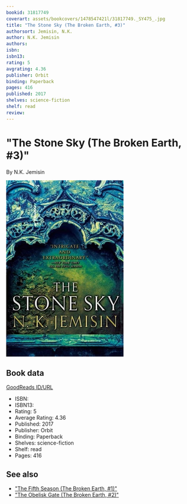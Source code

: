 ```yaml
---
bookid: 31817749
coverart: assets/bookcovers/1478547421l/31817749._SY475_.jpg
title: "The Stone Sky (The Broken Earth, #3)"
authorsort: Jemisin, N.K.
author: N.K. Jemisin
authors: 
isbn: 
isbn13: 
rating: 5
avgrating: 4.36
publisher: Orbit
binding: Paperback
pages: 416
published: 2017
shelves: science-fiction
shelf: read
review: 
---
```


# "The Stone Sky (The Broken Earth, #3)"

By N.K. Jemisin

![](../../assets/bookcovers/1478547421l/31817749._SY475_.jpg)

## Book data

[GoodReads ID/URL](https://www.goodreads.com/book/show/31817749)

- ISBN: 
- ISBN13: 
- Rating: 5
- Average Rating: 4.36
- Published: 2017
- Publisher: Orbit
- Binding: Paperback
- Shelves: science-fiction
- Shelf: read
- Pages: 416


## See also

- ["The Fifth Season (The Broken Earth, #1)"](The_Fifth_Season_The_Broken_Earth__1.md)
- ["The Obelisk Gate (The Broken Earth, #2)"](The_Obelisk_Gate_The_Broken_Earth__2.md)
